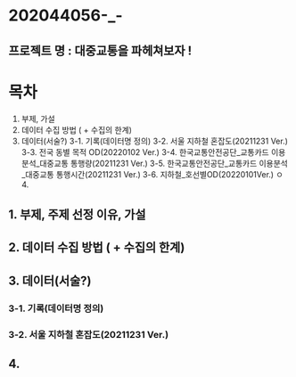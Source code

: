 # 202044056-_-

## 프로젝트 명 : 대중교통을 파헤쳐보자 !


# 목차
1. 부제, 가설
2. 데이터 수집 방법 ( + 수집의 한계)
3. 데이터(서술?) 
3-1. 기록(데이터명 정의)
3-2. 서울 지하철 혼잡도(20211231 Ver.)
3-3. 전국 동별 목적 OD(20220102 Ver.)
3-4. 한국교통안전공단_교통카드 이용분석_대중교통 통행량(20211231 Ver.)
3-5. 한국교통안전공단_교통카드 이용분석_대중교통 통행시간(20211231 Ver.)
3-6. 지하철_호선별OD(20220101Ver.)
ㅇ4. 

## 1. 부제, 주제 선정 이유, 가설




## 2. 데이터 수집 방법 ( + 수집의 한계)




## 3. 데이터(서술?)


### 3-1. 기록(데이터명 정의)


### 3-2. 서울 지하철 혼잡도(20211231 Ver.)


## 4. 

